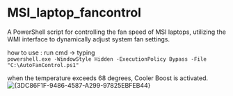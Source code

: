 # MSI_laptop_fancontrol
A PowerShell script for controlling the fan speed of MSI laptops, utilizing the WMI interface to dynamically adjust system fan settings.


how to use : run cmd -> typing <br>```
  powershell.exe -WindowStyle Hidden -ExecutionPolicy Bypass -File "C:\AutoFanControl.ps1"	```

when the temperature exceeds 68 degrees, Cooler Boost is activated.<br>
![{3DC86F1F-9486-4587-A299-97825EBFEB44}](https://github.com/user-attachments/assets/80ba22e9-2cbe-40f5-b096-2216dceb0c17)
